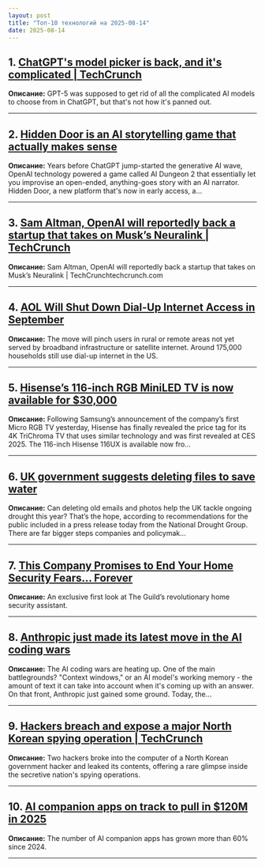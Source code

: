 ```yaml
---
layout: post
title: "Топ-10 технологий на 2025-08-14"
date: 2025-08-14
---
```


## 1. [ChatGPT's model picker is back, and it's complicated | TechCrunch](https://techcrunch.com/2025/08/12/chatgpts-model-picker-is-back-and-its-complicated/)

**Описание:** GPT-5 was supposed to get rid of all the complicated AI models to choose from in ChatGPT, but that's not how it's panned out.

---

## 2. [Hidden Door is an AI storytelling game that actually makes sense](https://www.theverge.com/games/757816/hidden-door-early-access-ai-story)

**Описание:** Years before ChatGPT jump-started the generative AI wave, OpenAI technology powered a game called AI Dungeon 2 that essentially let you improvise an open-ended, anything-goes story with an AI narrator. Hidden Door, a new platform that's now in early access, a…

---

## 3. [Sam Altman, OpenAI will reportedly back a startup that takes on Musk’s Neuralink | TechCrunch](https://techcrunch.com/2025/08/12/sam-altman-openai-will-reportedly-back-a-startup-that-takes-on-musks-neuralink/)

**Описание:** Sam Altman, OpenAI will reportedly back a startup that takes on Musk’s Neuralink | TechCrunchtechcrunch.com

---

## 4. [AOL Will Shut Down Dial-Up Internet Access in September](https://www.wired.com/story/aol-shutting-down-dial-up-internet-access-in-september/)

**Описание:** The move will pinch users in rural or remote areas not yet served by broadband infrastructure or satellite internet. Around 175,000 households still use dial-up internet in the US.

---

## 5. [Hisense’s 116-inch RGB MiniLED TV is now available for $30,000](https://www.theverge.com/news/758201/hisense-rgb-miniled-tv-116ux-100ux-now-available)

**Описание:** Following Samsung’s announcement of the company’s first Micro RGB TV yesterday, Hisense has finally revealed the price tag for its 4K TriChroma TV that uses similar technology and was first revealed at CES 2025. The 116-inch Hisense 116UX is available now fro…

---

## 6. [UK government suggests deleting files to save water](https://www.theverge.com/science/758275/drought-delete-files-email-data-center-water-uk)

**Описание:** Can deleting old emails and photos help the UK tackle ongoing drought this year? That’s the hope, according to recommendations for the public included in a press release today from the National Drought Group. There are far bigger steps companies and policymak…

---

## 7. [This Company Promises to End Your Home Security Fears… Forever](https://www.wired.com/sponsored/story/this-company-promises-to-end-your-home-security-fears-forever/)

**Описание:** An exclusive first look at The Guild’s revolutionary home security assistant.

---

## 8. [Anthropic just made its latest move in the AI coding wars](https://www.theverge.com/ai-artificial-intelligence/757998/anthropic-just-made-its-latest-move-in-the-ai-coding-wars)

**Описание:** The AI coding wars are heating up. One of the main battlegrounds? "Context windows," or an AI model's working memory - the amount of text it can take into account when it's coming up with an answer. On that front, Anthropic just gained some ground. Today, the…

---

## 9. [Hackers breach and expose a major North Korean spying operation | TechCrunch](https://techcrunch.com/2025/08/12/hackers-breach-and-expose-a-major-north-korean-spying-operation/)

**Описание:** Two hackers broke into the computer of a North Korean government hacker and leaked its contents, offering a rare glimpse inside the secretive nation's spying operations.

---

## 10. [AI companion apps on track to pull in $120M in 2025](https://techcrunch.com/2025/08/12/ai-companion-apps-on-track-to-pull-in-120m-in-2025/)

**Описание:** The number of AI companion apps has grown more than 60% since 2024.

---

